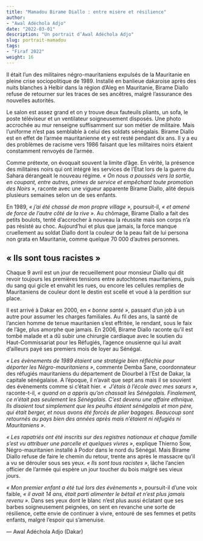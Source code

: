 ```yaml
---
title: "Mamadou Birame Diallo : entre misère et résilience"
author:
- "Awal Adéchola Adjo"
date: "2022-03-01"
description: "Un portrait d’Awal Adéchola Adjo"
slug: portrait-mamadou
tags:
- "Firaf 2022"
weight: 16
---
```


Il était l’un des militaires négro-mauritaniens expulsés de la Mauritanie en pleine crise sociopolitique de 1989. Installé en banlieue dakaroise après des nuits blanches à Helbir dans la région d’Aleg en Mauritanie, Birame Diallo refuse de retourner sur les traces de ses ancêtres, malgré l’assurance des nouvelles autorités. 

Le salon est assez grand et on y trouve deux fauteuils pliants, un sofa, le poste téléviseur et un ventilateur soigneusement disposés. Une photo accrochée au mur renseigne suffisamment sur son métier de militaire. Mais l’uniforme n’est pas semblable à celui des soldats sénégalais. Birame Diallo est en effet de l’armée mauritanienne et y est resté pendant dix ans. Il y a eu des problèmes de racisme vers 1986 faisant que les militaires noirs étaient constamment renvoyés de l’armée. 

Comme prétexte, on évoquait souvent la limite d’âge. En vérité, la présence des militaires noirs qui ont intégré les services de l’État lors de la guerre du Sahara dérangeait le nouveau régime. *« On nous a poussés vers la sortie, en coupant, entre autres, primes de service et empêchant toute promotion des Noirs »*, raconte avec une vigueur apparente Birame Diallo, alité depuis plusieurs semaines selon un de ses enfants.

En 1989, *« j’ai été chassé de mon propre village »*, poursuit-il, *« et amené de force de l’autre côté de la rive »*. Au chômage, Birame Diallo a fait des petits boulots, tenté d’accrocher à nouveau la réussite mais son corps n’a pas résisté au choc. Aujourd’hui et plus que jamais, la force manque cruellement au soldat Diallo dont la couleur de la peau fait de lui persona non grata en Mauritanie, comme quelque 70 000 d’autres personnes. 

## « Ils sont tous racistes »

Chaque 9 avril est un jour de recueillement pour monsieur Diallo qui dit revoir toujours les premières tensions entre autochtones mauritaniens, puis du sang qui gicle et envahit les rues, ou encore les cellules remplies de Mauritaniens de couleur dont le destin est scellé et voué à la perdition sur place.

Il est arrivé à Dakar en 2000, en *« bonne santé »*, passant d’un job à un autre pour assumer les charges familiales. Au fil des ans, la santé de l’ancien homme de tenue mauritanien s’est effritée, le rendant, sous le faix de l’âge, plus amorphe que jamais. En 2006, Birame Diallo raconte qu’il est tombé malade et a dû subir une chirurgie cardiaque avec le soutien du Haut-Commissariat pour les Réfugiés, l’agence onusienne qui lui avait d’ailleurs payé ses premiers mois de loyer au Sénégal. 

*« Les évènements de 1989 étaient une stratégie bien réfléchie pour déporter les Négro-mauritaniens »*, commente Demba Sane, coordonnateur des réfugiés mauritaniens du département de Diourbel à l’Est de Dakar, la capitale sénégalaise. A l’époque, il n’avait que sept ans mais il se souvient des évènements comme si c’était hier. *«  J’étais à l’école avec mes sœurs »*, raconte-t-il, *« quand on a appris qu’on chassait les Sénégalais. Finalement, ce n’était pas seulement les Sénégalais. C’est devenu une affaire ethnique. Ils disaient tout simplement que les peulhs étaient sénégalais et mon père, qui était berger, et nous avons été forcés de plier bagages. Beaucoup sont retournés au pays bien des années après mais n’étaient ni réfugiés ni Mauritaniens »*. 

*« Les rapatriés ont été inscrits sur des registres nationaux et chaque famille s’est vu attribuer une parcelle et quelques vivres »*, explique Thierno Sow, Négro-mauritanien installé à Podor dans le nord du Sénégal. Mais Birame Diallo refuse de faire le chemin du retour, trente ans après le massacre qu’il a vu se dérouler sous ses yeux. *« Ils sont tous racistes »*, lâche l’ancien officier de l’armée qui espère un jour toucher du bois malgré ses vieux jours.

*« Mon premier enfant a été tué lors des évènements »*, poursuit-il d’une voix faible, *« il avait 14 ans, était parti alimenter le bétail et n’est plus jamais revenu »*. Dans ses yeux dont le blanc n’est plus aussi éclatant que ses barbes soigneusement peignées, on sent en revanche une sorte de résilience, cette envie de continuer à vivre, entouré de ses femmes et petits enfants, malgré l’espoir qui s’amenuise.

— Awal Adéchola Adjo (Dakar)

